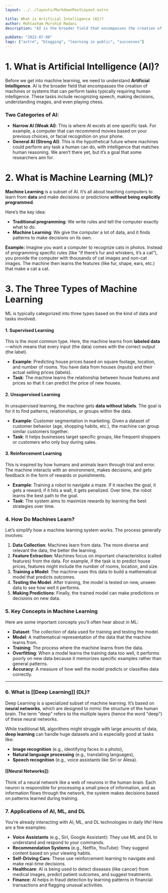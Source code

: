 ```yaml
---
layout: ../../layouts/MarkdownPostLayout.astro

title: What is Artificial Intelligence (AI)?
author: Mohtasham Murshid Madani
description: "AI is the broader field that encompasses the creation of machines or systems that can perform tasks typically requiring human intelligence. These tasks include recognizing speech, making decisions, understanding images, and even playing chess."

pubDate: "2022-07-08"
tags: ["astro", "blogging", "learning in public", "successes"]
---
```


# **1. What is Artificial Intelligence (AI)?**

Before we get into machine learning, we need to understand **Artificial Intelligence**. AI is the broader field that encompasses the creation of machines or systems that can perform tasks typically requiring human intelligence. These tasks include recognizing speech, making decisions, understanding images, and even playing chess.

### Two Categories of AI:

- **Narrow AI (Weak AI)**: This is where AI excels at one specific task. For example, a computer that can recommend movies based on your previous choices, or facial recognition on your phone.
- **General AI (Strong AI)**: This is the hypothetical future where machines could perform any task a human can do, with intelligence that matches human reasoning. We aren’t there yet, but it’s a goal that some researchers aim for.

# **2. What is Machine Learning (ML)?**

**Machine Learning** is a subset of AI. It’s all about teaching computers to learn from **data** and make decisions or predictions **without being explicitly programmed**.

Here’s the key idea:

- **Traditional programming**: We write rules and tell the computer exactly what to do.
- **Machine Learning**: We give the computer a lot of data, and it finds patterns to make decisions on its own.

**Example:** Imagine you want a computer to recognize cats in photos. Instead of programming specific rules (like “if there’s fur and whiskers, it’s a cat”), you provide the computer with thousands of cat images and non-cat images. The machine then learns the features (like fur, shape, ears, etc.) that make a cat a cat.

# **3. The Three Types of Machine Learning**

ML is typically categorized into three types based on the kind of data and tasks involved.

#### 1. **Supervised Learning**

This is the most common type. Here, the machine learns from **labeled data**—which means that every input (the data) comes with the correct output (the label).

- **Example**: Predicting house prices based on square footage, location, and number of rooms. You have data from houses (inputs) and their actual selling prices (labels).
- **Task**: The machine learns the relationship between house features and prices so that it can predict the price of new houses.

#### 2. **Unsupervised Learning**

In unsupervised learning, the machine gets **data without labels**. The goal is for it to find patterns, relationships, or groups within the data.

- **Example**: Customer segmentation in marketing. Given a dataset of customer behavior (age, shopping habits, etc.), the machine can group similar customers together.
- **Task**: It helps businesses target specific groups, like frequent shoppers or customers who only buy during sales.

#### 3. **Reinforcement Learning**

This is inspired by how humans and animals learn through trial and error. The machine interacts with an environment, makes decisions, and gets feedback in the form of rewards or punishments.

- **Example**: Training a robot to navigate a maze. If it reaches the goal, it gets a reward; if it hits a wall, it gets penalized. Over time, the robot learns the best path to the goal.
- **Task**: The system aims to maximize rewards by learning the best strategies over time.

### **4. How Do Machines Learn?**

Let’s simplify how a machine learning system works. The process generally involves:

1. **Data Collection**: Machines learn from data. The more diverse and relevant the data, the better the learning.
2. **Feature Extraction**: Machines focus on important characteristics (called features) from the data. For example, if the task is to predict house prices, features might include the number of rooms, location, and size.
3. **Training a Model**: The machine uses this data to build a mathematical model that predicts outcomes.
4. **Testing the Model**: After training, the model is tested on new, unseen data to see how well it performs.
5. **Making Predictions**: Finally, the trained model can make predictions or decisions on new data.

### **5. Key Concepts in Machine Learning**

Here are some important concepts you'll often hear about in ML:

- **Dataset**: The collection of data used for training and testing the model.
- **Model**: A mathematical representation of the data that the machine learns from.
- **Training**: The process where the machine learns from the data.
- **Overfitting**: When a model learns the training data too well, it performs poorly on new data because it memorizes specific examples rather than general patterns.
- **Accuracy**: A measure of how well the model predicts or classifies data correctly.

---

### **6. What is [[Deep Learning]] (DL)?**

Deep Learning is a specialized subset of machine learning. It’s based on **neural networks**, which are designed to mimic the structure of the human brain. The term "deep" refers to the multiple layers (hence the word "deep") of these neural networks.

While traditional ML algorithms might struggle with large amounts of data, **deep learning** can handle huge datasets and is especially good at tasks like:

- **Image recognition** (e.g., identifying faces in a photo),
- **Natural language processing** (e.g., translating languages),
- **Speech recognition** (e.g., voice assistants like Siri or Alexa).

#### [[Neural Networks]]:

Think of a neural network like a web of neurons in the human brain. Each neuron is responsible for processing a small piece of information, and as information flows through the network, the system makes decisions based on patterns learned during training.

### **7. Applications of AI, ML, and DL**

You’re already interacting with AI, ML, and DL technologies in daily life! Here are a few examples:

- **Voice Assistants** (e.g., Siri, Google Assistant): They use ML and DL to understand and respond to your commands.
- **Recommendation Systems** (e.g., Netflix, YouTube): They suggest content based on your viewing habits.
- **Self-Driving Cars**: These use reinforcement learning to navigate and make real-time decisions.
- **Healthcare**: AI is being used to detect diseases (like cancer) from medical images, predict patient outcomes, and suggest treatments.
- **Finance**: AI helps in fraud detection by learning patterns in financial transactions and flagging unusual activities.
